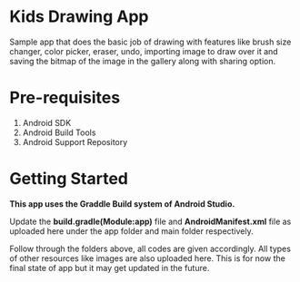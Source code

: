 # Kids Drawing App
Sample app that does the basic job of drawing with features like brush size changer, color picker, eraser, undo, importing image to draw over it and saving the bitmap of the image in the gallery along with sharing option.
# Pre-requisites
1. Android SDK
2. Android Build Tools
3. Android Support Repository
# Getting Started
**This app uses the Graddle Build system of Android Studio.**

Update the **build.gradle(Module:app)** file and **AndroidManifest.xml** file as uploaded here under the app folder and main folder respectively.

Follow through the folders above, all codes are given accordingly. All types of other resources like images are also uploaded here. This is for now the final state of app but it may get updated in the future.
